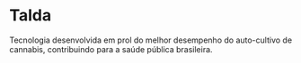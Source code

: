 # Talda
Tecnologia desenvolvida em prol do melhor desempenho do auto-cultivo de cannabis, contribuindo para a saúde pública brasileira.
